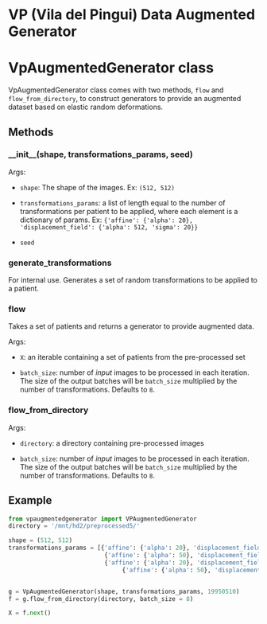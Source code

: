 # VP (Vila del Pingui) Data Augmented Generator

# VpAugmentedGenerator class
VpAugmentedGenerator class comes with two methods, `flow` and `flow_from_directory`, to construct generators to provide an augmented dataset based on elastic random deformations.

## Methods
### \_\_init\_\_(shape, transformations\_params, seed)
Args:

- `shape`: The shape of the images. Ex: `(512, 512)`

- `transformations_params`: a list of length equal to the number of transformations per patient to be applied, where each element is a dictionary of params. Ex: `{'affine': {'alpha': 20}, 'displacement_field': {'alpha': 512, 'sigma': 20}}`

- `seed`

### generate\_transformations
For internal use. Generates a set of random transformations to be applied to a patient.

### flow
Takes a set of patients and returns a generator to provide augmented data.

Args:

- `X`: an iterable containing a set of patients from the pre-processed set

- `batch_size`: number of *input* images to be processed in each iteration. The size of the output batches will be `batch_size` multiplied by the number of transformations. Defaults to `8`.

### flow\_from\_directory
Args:

- `directory`: a directory containing pre-processed images

- `batch_size`: number of *input* images to be processed in each iteration. The size of the output batches will be `batch_size` multiplied by the number of transformations. Defaults to `8`.

## Example
```python
from vpaugmentedgenerator import VPAugmentedGenerator
directory = '/mnt/hd2/preprocessed5/'

shape = (512, 512)
transformations_params = [{'affine': {'alpha': 20}, 'displacement_field': {'alpha': 512, 'sigma': 20}},
                 	       {'affine': {'alpha': 50}, 'displacement_field': {'alpha': 512, 'sigma': 50}},
                 	       {'affine': {'alpha': 20}, 'displacement_field': {'alpha': 0, 'sigma': 20}},
                                {'affine': {'alpha': 50}, 'displacement_field': {'alpha': 0, 'sigma': 50}}]


g = VpAugmentedGenerator(shape, transformations_params, 19950510)
f = g.flow_from_directory(directory, batch_size = 8)

X = f.next()
```
